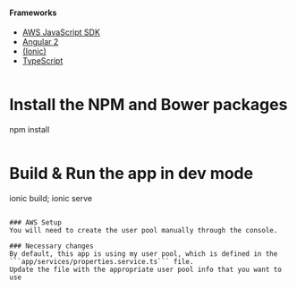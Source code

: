 

#### Frameworks
* [AWS JavaScript SDK](http://docs.aws.amazon.com/AWSJavaScriptSDK/guide/browser-intro.html)
* [Angular 2](https://angular.io/docs/ts/latest/quickstart.html) 
* [(Ionic)](http://ionicframework.com/docs/v2/getting-started/installation/)
* [TypeScript](https://www.typescriptlang.org/docs/tutorial.html)

```
```
# Install the NPM and Bower packages
npm install
```
```
# Build & Run the app in dev mode
ionic build; ionic serve
```

### AWS Setup
You will need to create the user pool manually through the console. 

### Necessary changes
By default, this app is using my user pool, which is defined in the ```app/services/properties.service.ts``` file. 
Update the file with the appropriate user pool info that you want to use 
